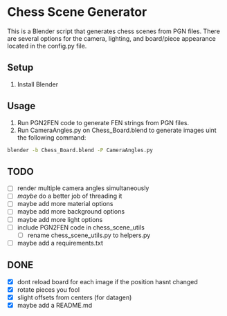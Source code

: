 # Chess Scene Generator
This is a Blender script that generates chess scenes from PGN files. There are several options for the camera, lighting, and board/piece appearance located in the config.py file.

## Setup
1. Install Blender

## Usage
1. Run PGN2FEN code to generate FEN strings from PGN files.
2. Run CameraAngles.py on Chess_Board.blend to generate images uint the following command:
```bash
blender -b Chess_Board.blend -P CameraAngles.py
```

## TODO
- [ ] render multiple camera angles simultaneously
- [ ] *maybe* do a better job of threading it
- [ ] maybe add more material options
- [ ] maybe add more background options
- [ ] maybe add more light options
- [ ] include PGN2FEN code in chess_scene_utils
    - [ ] rename chess_scene_utils.py to helpers.py
- [ ] maybe add a requirements.txt

## DONE
- [x] dont reload board for each image if the position hasnt changed
- [x] rotate pieces you fool
- [x] slight offsets from centers (for datagen)
- [x] maybe add a README.md
